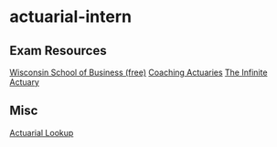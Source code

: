 # actuarial-intern

## Exam Resources

[Wisconsin School of Business (free)](https://instruction.bus.wisc.edu/jfrees/UWCAELearn/Lists/Course%20P%20Problems/AllItems.aspx)
[Coaching Actuaries](https://www.coachingactuaries.com/)
[The Infinite Actuary](https://www.theinfiniteactuary.com/)

## Misc

[Actuarial Lookup](https://www.actuarial-lookup.com/)
